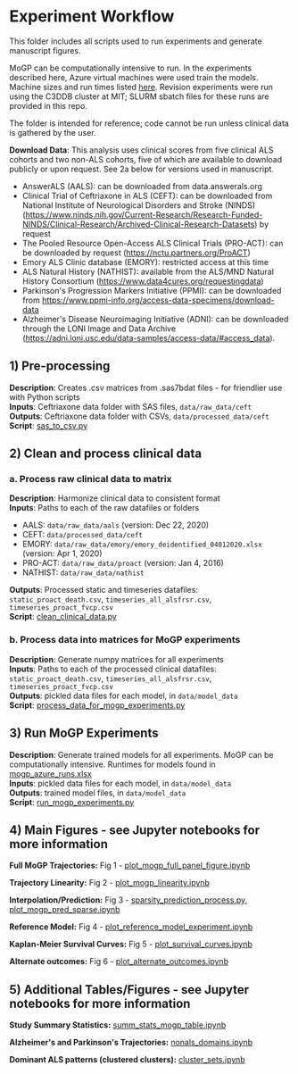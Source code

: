 # Experiment Workflow
This folder includes all scripts used to run experiments and generate manuscript figures.

MoGP can be computationally intensive to run. In the experiments described here, Azure virtual machines were used train the models. Machine sizes and run times listed [here](reports/mogp_azure_runs.xlsx). Revision experiments were run using the C3DDB cluster at MIT; SLURM sbatch files for these runs are provided in this repo.

 The folder is intended for reference; code cannot be run unless clinical data is gathered by the user.

 **Download Data**: This analysis uses clinical scores from five clinical ALS cohorts and two non-ALS cohorts, five of which are available to download publicly or upon request. See 2a below for versions used in manuscript.
 - AnswerALS (AALS): can be downloaded from data.answerals.org
 - Clinical Trial of Ceftriaxone in ALS (CEFT): can be downloaded from National Institute of Neurological Disorders and Stroke (NINDS) (https://www.ninds.nih.gov/Current-Research/Research-Funded-NINDS/Clinical-Research/Archived-Clinical-Research-Datasets) by request
 - The Pooled Resource Open-Access ALS Clinical Trials (PRO-ACT): can be downloaded by request (https://nctu.partners.org/ProACT)
 - Emory ALS Clinic database (EMORY): restricted access at this time
 - ALS Natural History (NATHIST): available from the ALS/MND Natural History Consortium (https://www.data4cures.org/requestingdata)
 - Parkinson's Progression Markers Initiative (PPMI): can be downloaded from https://www.ppmi-info.org/access-data-specimens/download-data
 - Alzheimer's Disease Neuroimaging Initiative (ADNI): can be downloaded through the LONI Image and Data Archive (https://adni.loni.usc.edu/data-samples/access-data/#access_data).

## 1) Pre-processing
**Description**: Creates .csv matrices from .sas7bdat files - for friendlier use with Python scripts  
**Inputs**: Ceftriaxone data folder with SAS files, `data/raw_data/ceft`  
**Outputs**: Ceftriaxone data folder with CSVs, `data/processed_data/ceft`  
**Script**: [sas_to_csv.py](sas_to_csv.py)

## 2) Clean and process clinical data
### a. Process raw clinical data to matrix
**Description**: Harmonize clinical data to consistent format  
**Inputs**: Paths to each of the raw datafiles or folders  
- AALS: `data/raw_data/aals` (version: Dec 22, 2020)
- CEFT: `data/processed_data/ceft`
- EMORY: `data/raw_data/emory/emory_deidentified_04012020.xlsx` (version: Apr 1, 2020)
- PRO-ACT: `data/raw_data/proact` (version:  Jan 4, 2016)
- NATHIST: `data/raw_data/nathist`

**Outputs**: Processed static and timeseries datafiles: `static_proact_death.csv`, `timeseries_all_alsfrsr.csv`, `timeseries_proact_fvcp.csv`      
**Script**: [clean_clinical_data.py](clean_clinical_data.py)

### b. Process data into matrices for MoGP experiments
**Description**: Generate numpy matrices for all experiments   
**Inputs**: Paths to each of the processed clinical datafiles: `static_proact_death.csv`, `timeseries_all_alsfrsr.csv`, `timeseries_proact_fvcp.csv`   
 **Outputs**: pickled data files for each model, in `data/model_data`  
 **Script**: [process_data_for_mogp_experiments.py](process_data_for_mogp_experiments.py)

## 3) Run MoGP Experiments
**Description**: Generate trained models for all experiments. MoGP can be computationally intensive. Runtimes for models found in [mogp_azure_runs.xlsx](reports/mogp_azure_runs.xlsx)     
**Inputs**: pickled data files for each model, in `data/model_data`  
**Outputs**: trained model files, in `data/model_data`   
**Script**: [run_mogp_experiments.py](run_mogp_experiments.py)

## 4) Main Figures - see Jupyter notebooks for more information
**Full MoGP Trajectories:** Fig 1 - [plot_mogp_full_panel_figure.ipynb](plot_mogp_full_panel_figure.ipynb)

**Trajectory Linearity:** Fig 2 -
[plot_mogp_linearity.ipynb](plot_mogp_linearity.ipynb)

**Interpolation/Prediction:** Fig 3 - [sparsity_prediction_process.py](sparsity_prediction_process.py), [plot_mogp_pred_sparse.ipynb](plot_mogp_pred_sparse.ipynb)

**Reference Model:** Fig 4 -
[plot_reference_model_experiment.ipynb](plot_reference_model_experiment.ipynb)

**Kaplan-Meier Survival Curves:** Fig 5 -
[plot_survival_curves.ipynb](plot_survival_curves.ipynb)

**Alternate outcomes:** Fig 6 -
[plot_alternate_outcomes.ipynb](plot_alternate_outcomes.ipynb)

## 5) Additional Tables/Figures - see Jupyter notebooks for more information
**Study Summary Statistics:**
[summ_stats_mogp_table.ipynb](summ_stats_mogp_table.ipynb)

**Alzheimer's and Parkinson's Trajectories:**
[nonals_domains.ipynb](nonals_domains.ipynb)

**Dominant ALS patterns (clustered clusters):**
[cluster_sets.ipynb](cluster_sets.ipynb)
